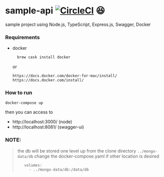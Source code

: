 # sample-api [![CircleCI](https://circleci.com/gh/emauricio/sample-api.svg?style=svg&circle-token=f03add2f74d71360b83eba3c8b26af9638ecc1a8)](https://circleci.com/gh/emauricio/sample-api) :satisfied:

sample project using Node.js, TypeScript, Express.js, Swagger, Docker

### Requirements
- docker 
  ```sh
    brew cask install docker
  ```
  or 
  ```text
  https://docs.docker.com/docker-for-mac/install/
  https://docs.docker.com/install/
  ```

### How to run 

```
docker-compose up
```

then you can access to 

- http://localhost:3000/  (node)
- http://localhost:8081/  (swagger-ui)

### NOTE: 
> the db will be stored one level up from the clone directory `../mongo-data/db`
> change the docker-compose.yaml if other location is desired
> ```text
>    volumes:
>      - ../mongo-data/db:/data/db
> ```

